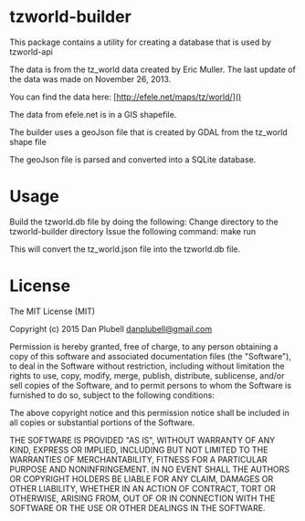 # tzworld-builder

This package contains a utility for creating a database that is used by tzworld-api

The data is from the tz_world data created by Eric Muller.  The last update of the data was made on November 26, 2013.

You can find the data here: [http://efele.net/maps/tz/world/]()

The data from efele.net is in a GIS shapefile.

The builder uses a geoJson file that is created by GDAL from the tz_world shape file

The geoJson file is parsed and converted into a SQLite database.


# Usage
Build the tzworld.db file by doing the following:
Change directory to the tzworld-builder directory
Issue the following command:
make run

This will convert the tz_world.json file into the tzworld.db file.

# License
The MIT License (MIT)

Copyright (c) 2015 Dan Plubell <danplubell@gmail.com>

Permission is hereby granted, free of charge, to any person obtaining a copy
of this software and associated documentation files (the "Software"), to deal
in the Software without restriction, including without limitation the rights
to use, copy, modify, merge, publish, distribute, sublicense, and/or sell
copies of the Software, and to permit persons to whom the Software is
furnished to do so, subject to the following conditions:

The above copyright notice and this permission notice shall be included in
all copies or substantial portions of the Software.

THE SOFTWARE IS PROVIDED "AS IS", WITHOUT WARRANTY OF ANY KIND, EXPRESS OR
IMPLIED, INCLUDING BUT NOT LIMITED TO THE WARRANTIES OF MERCHANTABILITY,
FITNESS FOR A PARTICULAR PURPOSE AND NONINFRINGEMENT. IN NO EVENT SHALL THE
AUTHORS OR COPYRIGHT HOLDERS BE LIABLE FOR ANY CLAIM, DAMAGES OR OTHER
LIABILITY, WHETHER IN AN ACTION OF CONTRACT, TORT OR OTHERWISE, ARISING FROM,
OUT OF OR IN CONNECTION WITH THE SOFTWARE OR THE USE OR OTHER DEALINGS IN THE
SOFTWARE.

